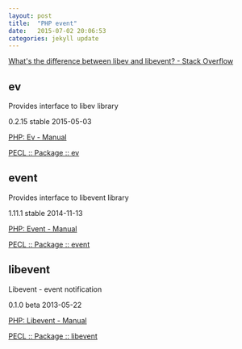 ```yaml
---
layout: post
title:  "PHP event"
date:   2015-07-02 20:06:53
categories: jekyll update
---
```


[What's the difference between libev and libevent? - Stack Overflow](http://stackoverflow.com/questions/9433864/whats-the-difference-between-libev-and-libevent)

ev
--

Provides interface to libev library

0.2.15 stable 2015-05-03

[PHP: Ev - Manual](http://php.net/manual/en/book.ev.php)

[PECL :: Package :: ev](https://pecl.php.net/package/ev)

event
-----

Provides interface to libevent library

1.11.1 stable 2014-11-13

[PHP: Event - Manual](http://php.net/event)

[PECL :: Package :: event](https://pecl.php.net/package/event)

libevent
--------

Libevent - event notification

0.1.0 beta 2013-05-22

[PHP: Libevent - Manual](http://php.net/manual/en/book.libevent.php)

[PECL :: Package :: libevent](https://pecl.php.net/package/libevent)
